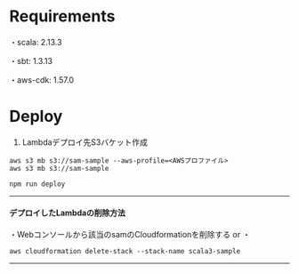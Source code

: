# Requirements
・scala: 2.13.3

・sbt: 1.3.13

・aws-cdk: 1.57.0

# Deploy
1. Lambdaデプロイ先S3バケット作成
```
aws s3 mb s3://sam-sample --aws-profile=<AWSプロファイル>
aws s3 mb s3://sam-sample
```

```
npm run deploy
```

--------------------
#### デプロイしたLambdaの削除方法
・Webコンソールから該当のsamのCloudformationを削除する
or
・
```
aws cloudformation delete-stack --stack-name scala3-sample
```

--------------------
